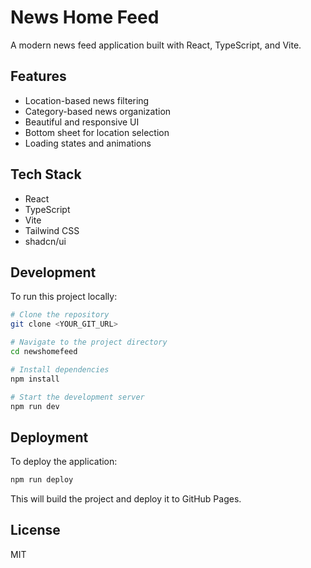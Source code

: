 # News Home Feed

A modern news feed application built with React, TypeScript, and Vite.

## Features

- Location-based news filtering
- Category-based news organization
- Beautiful and responsive UI
- Bottom sheet for location selection
- Loading states and animations

## Tech Stack

- React
- TypeScript
- Vite
- Tailwind CSS
- shadcn/ui

## Development

To run this project locally:

```sh
# Clone the repository
git clone <YOUR_GIT_URL>

# Navigate to the project directory
cd newshomefeed

# Install dependencies
npm install

# Start the development server
npm run dev
```

## Deployment

To deploy the application:

```sh
npm run deploy
```

This will build the project and deploy it to GitHub Pages.

## License

MIT
